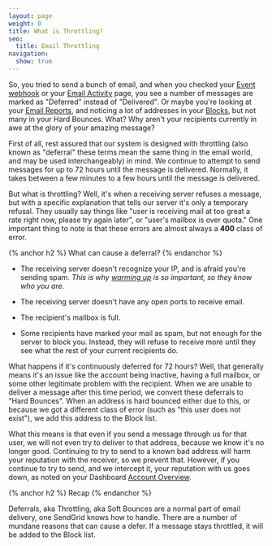 ```yaml
---
layout: page
weight: 0
title: What is Throttling?
seo:
  title: Email Throttling
navigation:
  show: true
---
```


So, you tried to send a bunch of email, and when you checked your [Event webhook]({{root_url}}/API_Reference/Webhooks/event.html) or your [Email Activity]({{root_url}}/Delivery_Metrics/email_activity.html) page, you see a number of messages are marked as "Deferred" instead of "Delivered". Or maybe you're looking at your [Email Reports]({{root_url}}/Delivery_Metrics/email_reports.html), and noticing a lot of addresses in your [Blocks](https://sendgrid.com/blocks), but not many in your Hard Bounces. What? Why aren't your recipients currently in awe at the glory of your amazing message?

First of all, rest assured that our system is designed with throttling (also known as "deferral" these terms mean the same thing in the email world, and may be used interchangeably) in mind. We continue to attempt to send messages for up to 72 hours until the message is delivered. Normally, it takes between a few minutes to a few hours until the message is delivered.

But what is throttling? Well, it's when a receiving server refuses a message, but with a specific explanation that tells our server it's only a temporary refusal. They usually say things like "user is receiving mail at too great a rate right now, please try again later", or "user's mailbox is over quota." One important thing to note is that these errors are almost always a **400** class of error.

{% anchor h2 %}
What can cause a deferral? 
{% endanchor %}

-   The receiving server doesn't recognize your IP, and is afraid you're sending spam. *This is why [warming up]({{root_url}}/User_Guide/Setting_Up_Your_Server/warming_up.html) is so important, so they know who you are.*

-   The receiving server doesn't have any open ports to receive email.

-   The recipient's mailbox is full.

-   Some recipients have marked your mail as spam, but not enough for the server to block you. Instead, they will refuse to receive more until they see what the rest of your current recipients do.

What happens if it's continuously deferred for 72 hours? Well, that generally means it's an issue like the account being inactive, having a full mailbox, or some other legitimate problem with the recipient. When we are unable to deliver a message after this time period, we convert these deferrals to "Hard Bounces". When an address is hard bounced either due to this, or because we got a different class of error (such as "this user does not exist"), we add this address to the Block list.

What this means is that even if you send a message through us for that user, we will not even try to deliver to that address, because we know it's no longer good. Continuing to try to send to a known bad address will harm your reputation with the receiver, so we prevent that. However, if you continue to try to send, and we intercept it, your reputation with us goes down, as noted on your Dashboard [Account Overview](https://sendgrid.com/account/overview).

{% anchor h2 %}
Recap 
{% endanchor %}

Deferrals, aka Throttling, aka Soft Bounces are a normal part of email delivery, one SendGrid knows how to handle. There are a number of mundane reasons that can cause a defer. If a message stays throttled, it will be added to the Block list.
